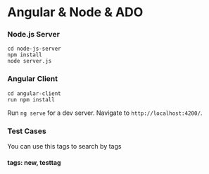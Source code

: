 # Angular & Node & ADO

### Node.js Server
```
cd node-js-server
npm install
node server.js
```

### Angular Client
```
cd angular-client
run npm install
```
Run `ng serve` for a dev server. Navigate to `http://localhost:4200/`.



### Test Cases
You can use this tags to search by tags

#### tags: new, testtag